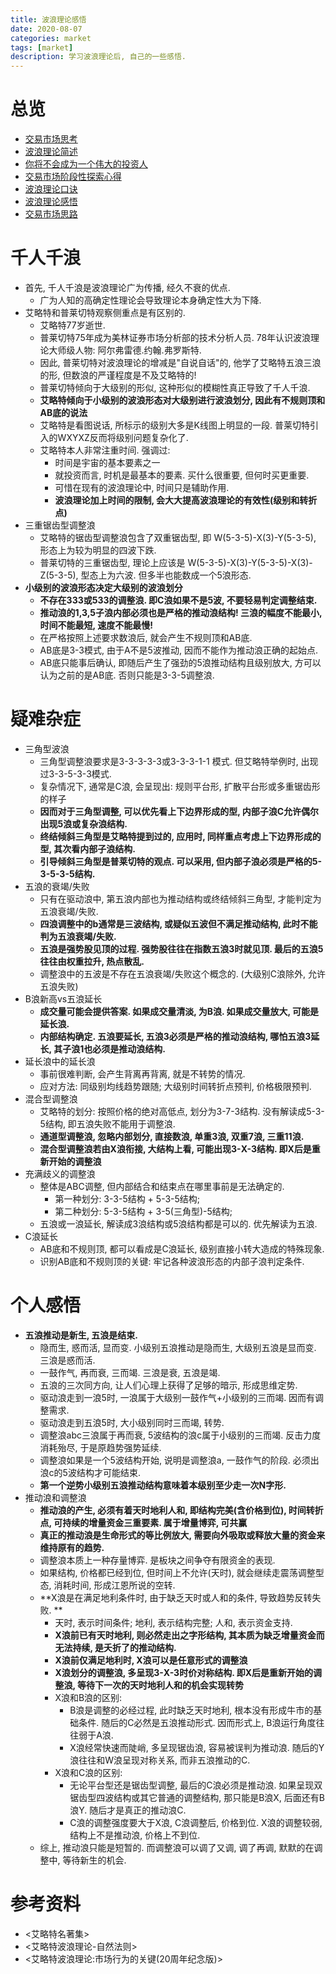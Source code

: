 ```yaml
---
title: 波浪理论感悟
date: 2020-08-07
categories: market
tags: [market]
description: 学习波浪理论后, 自己的一些感悟.
---
```


# 总览
- [交易市场思考](https://draapho.github.io/2019/03/26/1902-trading-rule/)
- [波浪理论简述](https://draapho.github.io/2019/04/26/1903-wave-principle/)
- [你将不会成为一个伟大的投资人](https://draapho.github.io/2019/06/25/1907-investor/)
- [交易市场阶段性探索心得](https://draapho.github.io/2020/02/09/2001-exploration/)
- [波浪理论口诀](https://draapho.github.io/2020/08/06/2005-wave-mnemonic/)
- [波浪理论感悟](https://draapho.github.io/2020/08/07/2006-wave-thinking/)
- [交易市场思路](https://draapho.github.io/2021/02/03/2102-share-skill/)



# 千人千浪
- 首先, 千人千浪是波浪理论广为传播, 经久不衰的优点.
    - 广为人知的高确定性理论会导致理论本身确定性大为下降.
- 艾略特和普莱切特观察侧重点是有区别的.
    - 艾略特77岁逝世.
    - 普莱切特75年成为美林证券市场分析部的技术分析人员. 78年认识波浪理论大师级人物: 阿尔弗雷德.约翰.弗罗斯特.
    - 因此, 普莱切特对波浪理论的增减是"自说自话"的, 他学了艾略特五浪三浪的形, 但数浪的严谨程度是不及艾略特的!
    - 普莱切特倾向于大级别的形似, 这种形似的模糊性真正导致了千人千浪.
    - **艾略特倾向于小级别的波浪形态对大级别进行波浪划分, 因此有不规则顶和AB底的说法**
    - 艾略特是看图说话, 所标示的级别大多是K线图上明显的一段. 普莱切特引入的WXYXZ反而将级别问题复杂化了.
    - 艾略特本人非常注重时间. 强调过:
        - 时间是宇宙的基本要素之一
        - 就投资而言, 时机是最基本的要素. 买什么很重要, 但何时买更重要.
        - 可惜在现有的波浪理论中, 时间只是辅助作用.
        - **波浪理论加上时间的限制, 会大大提高波浪理论的有效性(级别和转折点)**
- 三重锯齿型调整浪
    - 艾略特的锯齿型调整浪包含了双重锯齿型, 即 W(5-3-5)-X(3)-Y(5-3-5), 形态上为较为明显的四波下跌.
    - 普莱切特的三重锯齿型, 理论上应该是 W(5-3-5)-X(3)-Y(5-3-5)-X(3)-Z(5-3-5), 型态上为六波. 但多半也能数成一个5浪形态.
- **小级别的波浪形态决定大级别的波浪划分**
    - **不存在333或533的调整浪. 即C浪如果不是5波, 不要轻易判定调整结束.**
    - **推动浪的1,3,5子浪内部必须也是严格的推动浪结构! 三浪的幅度不能最小, 时间不能最短, 速度不能最慢!**
    - 在严格按照上述要求数浪后, 就会产生不规则顶和AB底.
    - AB底是3-3模式, 由于A不是5波推动, 因而不能作为推动浪正确的起始点.
    - AB底只能事后确认, 即随后产生了强劲的5浪推动结构且级别放大, 方可以认为之前的是AB底. 否则只能是3-3-5调整浪.

# 疑难杂症
- 三角型波浪
    - 三角型调整浪要求是3-3-3-3-3或3-3-3-1-1 模式. 但艾略特举例时, 出现过3-3-5-3-3模式.
    - 复杂情况下, 通常是C浪, 会呈现出: 规则平台形, 扩散平台形或多重锯齿形的样子
    - **因而对于三角型调整, 可以优先看上下边界形成的型, 内部子浪C允许偶尔出现5浪或复杂浪结构.**
    - **终结倾斜三角型是艾略特提到过的, 应用时, 同样重点考虑上下边界形成的型, 其次看内部子浪结构.**
    - **引导倾斜三角型是普莱切特的观点. 可以采用, 但内部子浪必须是严格的5-3-5-3-5结构.**
- 五浪的衰竭/失败
    - 只有在驱动浪中, 第五浪内部也为推动结构或终结倾斜三角型, 才能判定为五浪衰竭/失败.
    - **四浪调整中的b通常是三波结构, 或疑似五波但不满足推动结构, 此时不能判为五浪衰竭/失败.**
    - **五浪是强势股见顶的过程. 强势股往往在指数五浪3时就见顶. 最后的五浪5往往由权重拉升, 热点散乱.**
    - 调整浪中的五波是不存在五浪衰竭/失败这个概念的. (大级别C浪除外, 允许五浪失败)
- B浪新高vs五浪延长
    - **成交量可能会提供答案. 如果成交量清淡, 为B浪. 如果成交量放大, 可能是延长浪.**
    - **内部结构确定. 五浪要延长, 五浪3必须是严格的推动浪结构, 哪怕五浪3延长, 其子浪1也必须是推动浪结构.**
- 延长浪中的延长浪
    - 事前很难判断, 会产生背离再背离, 就是不转势的情况.
    - 应对方法: 同级别均线趋势跟随; 大级别时间转折点预判, 价格极限预判.
- 混合型调整浪
    - 艾略特的划分: 按照价格的绝对高低点, 划分为3-7-3结构. 没有解读成5-3-5结构, 即五浪失败不能用于调整浪.
    - **通道型调整浪, 忽略内部划分, 直接数浪, 单重3浪, 双重7浪, 三重11浪.**
    - **混合型调整浪若由X浪衔接, 大结构上看, 可能出现3-X-3结构. 即X后是重新开始的调整浪**
- 充满歧义的调整浪
    - 整体是ABC调整, 但内部结合和结束点在哪里事前是无法确定的.
        - 第一种划分: 3-3-5结构 + 5-3-5结构;
        - 第二种划分: 5-3-5结构 + 3-5(三角型)-5结构;
    - 五浪或一浪延长, 解读成3浪结构或5浪结构都是可以的. 优先解读为五浪.
- C浪延长
    - AB底和不规则顶, 都可以看成是C浪延长, 级别直接小转大造成的特殊现象.
    - 识别AB底和不规则顶的关键: 牢记各种波浪形态的内部子浪判定条件.


# 个人感悟
- **五浪推动是新生, 五浪是结束.**
    - 隐而生, 惑而活, 显而变. 小级别五浪推动是隐而生, 大级别五浪是显而变. 三浪是惑而活.
    - 一鼓作气, 再而衰, 三而竭. 三浪是衰, 五浪是竭.
    - 五浪的三次同方向, 让人们心理上获得了足够的暗示, 形成思维定势.
    - 驱动浪走到一浪5时, 一浪属于大级别一鼓作气+小级别的三而竭. 因而有调整需求.
    - 驱动浪走到五浪5时, 大小级别同时三而竭, 转势.
    - 调整浪abc三浪属于再而衰, 5波结构的浪c属于小级别的三而竭. 反击力度消耗殆尽, 于是原趋势强势延续.
    - 调整浪如果是一个5波结构开始, 说明是调整浪a, 一鼓作气的阶段. 必须出浪c的5波结构才可能结束.
    - **第一个逆势小级别五浪推动结构意味着本级别至少走一次N字形.**
- 推动浪和调整浪
    - **推动浪的产生, 必须有着天时地利人和, 即结构完美(含价格到位), 时间转折点, 可持续的增量资金三重要素. 属于增量博弈, 可共赢**
    - **真正的推动浪是生命形式的等比例放大, 需要向外吸取或释放大量的资金来维持原有的趋势.**
    - 调整浪本质上一种存量博弈. 是板块之间争夺有限资金的表现.
    - 如果结构, 价格都已经到位, 但时间上不允许(天时), 就会继续走震荡调整型态, 消耗时间, 形成江恩所说的空转.
    - **X浪是在满足地利条件时, 由于缺乏天时或人和的条件, 导致趋势反转失败. **
      - 天时, 表示时间条件; 地利, 表示结构完整; 人和, 表示资金支持.
      - **X浪前已有天时地利, 则必然走出之字形结构, 其本质为缺乏增量资金而无法持续, 是夭折了的推动结构.**
      - **X浪前仅满足地利时, X浪可以是任意形式的调整浪**
      - **X浪划分的调整浪, 多呈现3-X-3时价对称结构. 即X后是重新开始的调整浪, 等待下一次的天时地利人和的机会实现转势**
      - X浪和B浪的区别:
        - B浪是调整的必经过程, 此时缺乏天时地利, 根本没有形成牛市的基础条件. 随后的C必然是五浪推动形式. 因而形式上, B浪运行角度往往弱于A浪.
        - X浪经常快速而陡峭, 多呈现锯齿浪, 容易被误判为推动浪. 随后的Y浪往往和W浪呈现对称关系, 而非五浪推动的C.
      - X浪和C浪的区别:
        - 无论平台型还是锯齿型调整, 最后的C浪必须是推动浪. 如果呈现双锯齿型四波结构或其它普通的调整结构, 那只能是B浪X, 后面还有B浪Y. 随后才是真正的推动浪C.
        - C浪的调整强度要大于X浪, C浪调整后, 价格到位. X浪的调整较弱, 结构上不是推动浪, 价格上不到位.
    - 综上, 推动浪只能是短暂的. 而调整浪可以调了又调, 调了再调, 默默的在调整中, 等待新生的机会.


# 参考资料
- <艾略特名著集>
- <艾略特波浪理论-自然法则>
- <艾略特波浪理论:市场行为的关键(20周年纪念版)>
